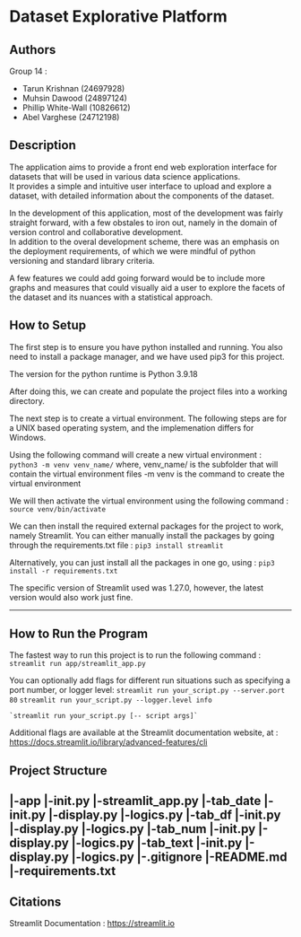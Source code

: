 # Dataset Explorative Platform

## Authors
Group 14 : 
- Tarun Krishnan (24697928)
- Muhsin Dawood  (24897124)
- Phillip White-Wall (10826612)
- Abel Varghese (24712198)

## Description
The application aims to provide a front end web exploration interface for datasets that will be used in various data science applications.  
It provides a simple and intuitive user interface to upload and explore a dataset, with detailed information about the components of the dataset.  

In the development of this application, most of the development was fairly straight forward, with a few obstales to iron out, namely in the domain of version control and collaborative development.  
In addition to the overal development scheme, there was an emphasis on the deployment requirements, of which we were mindful of python versioning and standard library criteria. 

A few features we could add going forward would be to include more graphs and measures that could visually aid a user to explore the facets of the dataset and its nuances with a statistical approach.

## How to Setup
The first step is to ensure you have python installed and running.
You also need to install a package manager, and we have used pip3 for this project.

The version for the python runtime is Python 3.9.18

After doing this, we can create and populate the project files into a working directory.

The next step is to create a virtual environment.
The following steps are for a UNIX based operating system, and the implemenation differs for Windows.

Using the following command will create a new virtual environment :
	`python3 -m venv venv_name/`
where,
	venv_name/ is the subfolder that will contain the virtual environment files
	-m venv is the command to create the virtual environment

We will then activate the virtual environment using the following command :
	`source venv/bin/activate`

We can then install the required external packages for the project to work, namely Streamlit.
You can either manually install the packages by going through the requirements.txt file :
	`pip3 install streamlit`

Alternatively, you can just install all the packages in one go, using :
	`pip3 install -r requirements.txt`

 The specific version of Streamlit used was 1.27.0, however, the latest version would also work just fine.

---

## How to Run the Program
The fastest way to run this project is to run the following command :
	`streamlit run app/streamlit_app.py`

You can optionally add flags for different run situations such as specifying a port number, or logger level:
	`streamlit run your_script.py --server.port 80`
	`streamlit run your_script.py --logger.level info`

	`streamlit run your_script.py [-- script args]`

Additional flags are available at the Streamlit documentation website, at :
	<https://docs.streamlit.io/library/advanced-features/cli>

## Project Structure
|-app
	|-__init__.py
	|-streamlit_app.py
|-tab_date
	|-__init__.py
	|-display.py
	|-logics.py
|-tab_df
	|-__init__.py
	|-display.py
	|-logics.py
|-tab_num
	|-__init__.py
	|-display.py
	|-logics.py
|-tab_text
	|-__init__.py
	|-display.py
	|-logics.py
|-.gitignore
|-README.md
|-requirements.txt
---

## Citations
Streamlit Documentation : <https://streamlit.io>
